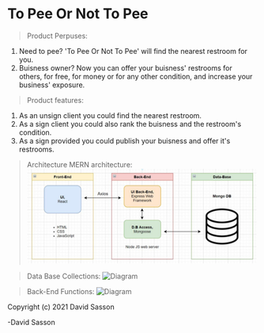 # To Pee Or Not To Pee

> Product Perpuses:
1. Need to pee? 'To Pee Or Not To Pee' will find the nearest restroom for you.
2. Buisness owner? Now you can offer your buisness' restrooms for others, for free, for money or for any other condition, and increase your business' exposure.

>Product features:
1. As an unsign client you could find the nearest restroom.
2. As a sign client you could also rank the buisness and the restroom's condition.
3. As a sign provided you could publish your buisness and offer it's restrooms.

> Architecture 
MERN architecture:
![Diagram](https://github.com/DavidSasson22/Final-Project/blob/main/mern.JPG?raw=true)

> Data Base 
Collections:
![Diagram](https://github.com/DavidSasson22/To-Pee-or-Not-to-Pee/blob/main/DB.JPG?raw=true)

> Back-End
Functions:
![Diagram](https://github.com/DavidSasson22/To-Pee-or-Not-to-Pee/blob/main/Back-End.JPG?raw=true)


> 
Copyright (c) 2021 David Sasson

-David Sasson
